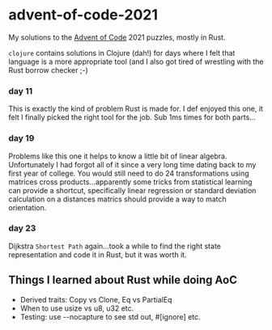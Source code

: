 # advent-of-code-2021

My solutions to the [Advent of Code](https://adventofcode.com/) 2021 puzzles, mostly in Rust.

`clojure` contains solutions in Clojure (dah!) for days where I felt that language is a more appropriate tool
(and I also got tired of wrestling with the Rust borrow checker ;-)

### day 11

This is exactly the kind of problem Rust is made for. I def enjoyed this one, it felt I finally picked the right tool 
for the job. Sub 1ms times for both parts...

### day 19

Problems like this one it helps to know a little bit of linear algebra. Unfortunately I had forgot all of it since a
very long time dating back to my first year of college. You would still need to do 24 transformations using matrices
cross products...apparently some tricks from statistical learning can provide a shortcut, specifically linear regression
or standard deviation calculation on a distances matrics should provide a way to match orientation. 

### day 23

Dijkstra `Shortest Path` again...took a while to find the right state representation and code it in Rust, but it was 
worth it.

## Things I learned about Rust while doing AoC
* Derived traits: Copy vs Clone, Eq vs PartialEq
* When to use usize vs u8, u32 etc.
* Testing: use --nocapture to see std out, #[ignore] etc.
